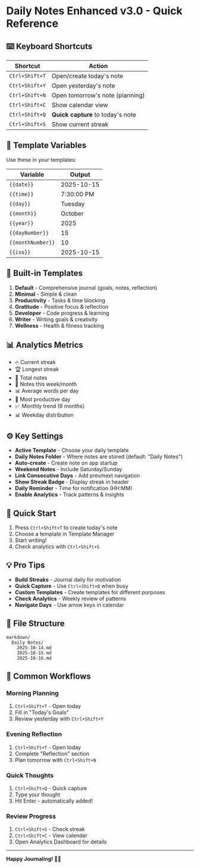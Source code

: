 # Daily Notes Enhanced v3.0 - Quick Reference

## ⌨️ Keyboard Shortcuts

| Shortcut | Action |
|----------|--------|
| `Ctrl+Shift+T` | Open/create today's note |
| `Ctrl+Shift+Y` | Open yesterday's note |
| `Ctrl+Shift+N` | Open tomorrow's note (planning) |
| `Ctrl+Shift+C` | Show calendar view |
| `Ctrl+Shift+Q` | **Quick capture** to today's note |
| `Ctrl+Shift+S` | Show current streak |

## 📝 Template Variables

Use these in your templates:

| Variable | Output |
|----------|--------|
| `{{date}}` | 2025-10-15 |
| `{{time}}` | 7:30:00 PM |
| `{{day}}` | Tuesday |
| `{{month}}` | October |
| `{{year}}` | 2025 |
| `{{dayNumber}}` | 15 |
| `{{monthNumber}}` | 10 |
| `{{iso}}` | 2025-10-15 |

## 🎨 Built-in Templates

1. **Default** - Comprehensive journal (goals, notes, reflection)
2. **Minimal** - Simple & clean 
3. **Productivity** - Tasks & time blocking
4. **Gratitude** - Positive focus & reflection
5. **Developer** - Code progress & learning
6. **Writer** - Writing goals & creativity
7. **Wellness** - Health & fitness tracking

## 📊 Analytics Metrics

- 🔥 Current streak
- 🏆 Longest streak
- 📝 Total notes
- 📅 Notes this week/month
- 📊 Average words per day
- 🌟 Most productive day
- 📈 Monthly trend (6 months)
- 📊 Weekday distribution

## ⚙️ Key Settings

- **Active Template** - Choose your daily template
- **Daily Notes Folder** - Where notes are stored (default: "Daily Notes")
- **Auto-create** - Create note on app startup
- **Weekend Notes** - Include Saturday/Sunday
- **Link Consecutive Days** - Add prev/next navigation
- **Show Streak Badge** - Display streak in header
- **Daily Reminder** - Time for notification (HH:MM)
- **Enable Analytics** - Track patterns & insights

## 🚀 Quick Start

1. Press `Ctrl+Shift+T` to create today's note
2. Choose a template in Template Manager
3. Start writing!
4. Check analytics with `Ctrl+Shift+S`

## 💡 Pro Tips

- **Build Streaks** - Journal daily for motivation
- **Quick Capture** - Use `Ctrl+Shift+Q` when busy
- **Custom Templates** - Create templates for different purposes
- **Check Analytics** - Weekly review of patterns
- **Navigate Days** - Use arrow keys in calendar

## 📁 File Structure

```
markdown/
  Daily Notes/
    2025-10-14.md
    2025-10-15.md
    2025-10-16.md
```

## 🎯 Common Workflows

### Morning Planning
1. `Ctrl+Shift+T` - Open today
2. Fill in "Today's Goals"
3. Review yesterday with `Ctrl+Shift+Y`

### Evening Reflection
1. `Ctrl+Shift+T` - Open today
2. Complete "Reflection" section
3. Plan tomorrow with `Ctrl+Shift+N`

### Quick Thoughts
1. `Ctrl+Shift+Q` - Quick capture
2. Type your thought
3. Hit Enter - automatically added!

### Review Progress
1. `Ctrl+Shift+S` - Check streak
2. `Ctrl+Shift+C` - View calendar
3. Open Analytics Dashboard for details

---

**Happy Journaling! 📝✨**
